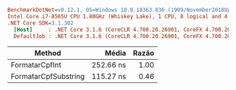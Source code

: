 ``` ini

BenchmarkDotNet=v0.12.1, OS=Windows 10.0.18363.836 (1909/November2018Update/19H2)
Intel Core i7-8565U CPU 1.80GHz (Whiskey Lake), 1 CPU, 8 logical and 4 physical cores
.NET Core SDK=3.1.302
  [Host]     : .NET Core 3.1.6 (CoreCLR 4.700.20.26901, CoreFX 4.700.20.31603), X64 RyuJIT
  DefaultJob : .NET Core 3.1.6 (CoreCLR 4.700.20.26901, CoreFX 4.700.20.31603), X64 RyuJIT


```
|            Method    |     Média | Razão 
|--------------------- |----------:| ------:
|    FormatarCpfInt    | 252.66 ns | 1.00
| FormatarCpfSubstring | 115.27 ns | 0.46
